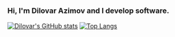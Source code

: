 ### Hi, I'm Dilovar Azimov and I develop software.
[![Dilovar's GitHub stats](https://github-readme-stats.vercel.app/api?username=dilovar-91)](https://github.com/dilovar-91/github-readme-stats)
[![Top Langs](https://github-readme-stats.vercel.app/api/top-langs/?username=dilovar-91&layout=donut)](https://github.com/dilovar-91/github-readme-stats)
